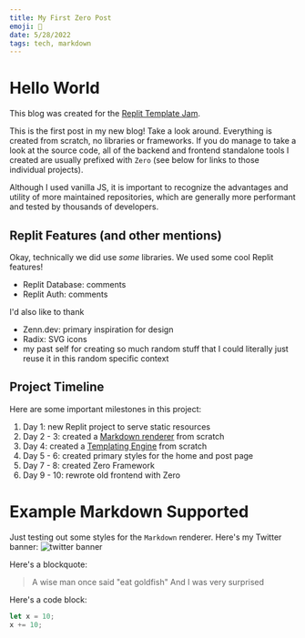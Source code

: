 ```yaml
---
title: My First Zero Post
emoji: 🚀
date: 5/28/2022
tags: tech, markdown
---
```


# Hello World

This blog was created for the [Replit Template Jam](https://blog.replit.com/template-jam).

This is the first post in my new blog! Take a look around. Everything is created from scratch, no libraries or frameworks. If you do manage to take a look at the source code, all of the backend and frontend standalone tools I created are usually prefixed with `Zero` (see below for links to those individual projects).

Although I used vanilla JS, it is important to recognize the advantages and utility of more maintained repositories, which are generally more performant and tested by thousands of developers.

## Replit Features (and other mentions)

Okay, technically we did use _some_ libraries. We used some cool Replit features!

-   Replit Database: comments
-   Replit Auth: comments

I'd also like to thank

-   Zenn.dev: primary inspiration for design
-   Radix: SVG icons
-   my past self for creating so much random stuff that I could literally just reuse it in this random specific context

## Project Timeline

Here are some important milestones in this project:

1. Day 1: new Replit project to serve static resources
2. Day 2 - 3: created a [Markdown renderer](https://github.com/nathan-pham/markdown-renderer) from scratch
3. Day 4: created a [Templating Engine](https://github.com/nathan-pham/templating-engine) from scratch
4. Day 5 - 6: created primary styles for the home and post page
5. Day 7 - 8: created Zero Framework
6. Day 9 - 10: rewrote old frontend with Zero

# Example Markdown Supported

Just testing out some styles for the `Markdown` renderer. Here's my Twitter banner:
![twitter banner](https://pbs.twimg.com/profile_banners/1318662212374786048/1647636453/1500x500)

Here's a blockquote:

> A wise man once said "eat goldfish"
> And I was very surprised

Here's a code block:

```js
let x = 10;
x += 10;
```
